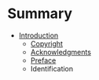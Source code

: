 # Summary

* [Introduction](introduction.md)
   * [Copyright](copyright.md)
   * [Acknowledgments](acknowledgments.md)
   * [Preface](preface.md)
   * Identification

